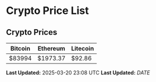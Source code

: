 # Crypto Price List

## Crypto Prices
| Bitcoin | Ethereum | Litecoin |
| ------- | -------- | -------- |
| $83994 | $1973.37 | $92.86 |
**Last Updated:** 2025-03-20 23:08 UTC
**Last Updated:** $DATE$
